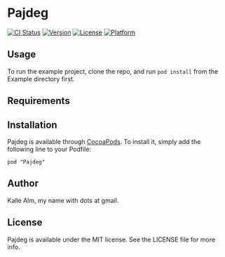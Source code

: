 # Pajdeg

[![CI Status](http://img.shields.io/travis/kallewoof/PDObC.svg?style=flat)](https://travis-ci.org/kallewoof/PDObC)
[![Version](https://img.shields.io/cocoapods/v/Pajdeg.svg?style=flat)](http://cocoadocs.org/docsets/Pajdeg)
[![License](https://img.shields.io/cocoapods/l/Pajdeg.svg?style=flat)](http://cocoadocs.org/docsets/Pajdeg)
[![Platform](https://img.shields.io/cocoapods/p/Pajdeg.svg?style=flat)](http://cocoadocs.org/docsets/Pajdeg)

## Usage

To run the example project, clone the repo, and run `pod install` from the Example directory first.

## Requirements

## Installation

Pajdeg is available through [CocoaPods](http://cocoapods.org). To install
it, simply add the following line to your Podfile:

    pod "Pajdeg"

## Author

Kalle Alm, my name with dots at gmail.

## License

Pajdeg is available under the MIT license. See the LICENSE file for more info.

